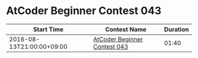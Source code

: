 # AtCoder Beginner Contest 043

| Start Time | Contest Name | Duration |
| --- | --- | --- |
| 2016-08-13T21:00:00+09:00 | [AtCoder Beginner Contest 043](https://abc043.contest.atcoder.jp/) | 01:40 |
